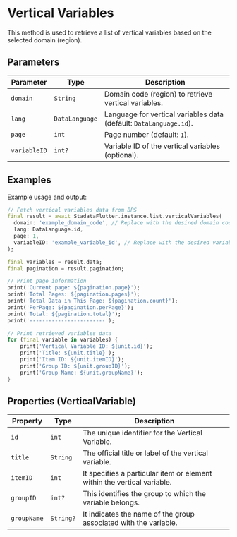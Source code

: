 # Vertical Variables

This method is used to retrieve a list of vertical variables based on the selected domain (region).

## Parameters

| Parameter    | Type           | Description                                                        |
| ------------ | -------------- | ------------------------------------------------------------------ |
| `domain`     | `String`       | Domain code (region) to retrieve vertical variables.               |
| `lang`       | `DataLanguage` | Language for vertical variables data (default: `DataLanguage.id`). |
| `page`       | `int`          | Page number (default: `1`).                                        |
| `variableID` | `int?`         | Variable ID of the vertical variables (optional).                  |

## Examples

Example usage and output:

```dart
// Fetch vertical variables data from BPS
final result = await StadataFlutter.instance.list.verticalVariables(
  domain: 'example_domain_code', // Replace with the desired domain code
  lang: DataLanguage.id,
  page: 1,
  variableID: 'example_variable_id', // Replace with the desired variable ID or null
);

final variables = result.data;
final pagination = result.pagination;

// Print page information
print('Current page: ${pagination.page}');
print('Total Pages: ${pagination.pages}');
print('Total Data in This Page: ${pagination.count}');
print('PerPage: ${pagination.perPage}');
print('Total: ${pagination.total}');
print('------------------------');

// Print retrieved variables data
for (final variable in variables) {
    print('Vertical Variable ID: ${unit.id}');
    print('Title: ${unit.title}');
    print('Item ID: ${unit.itemID}');
    print('Group ID: ${unit.groupID}');
    print('Group Name: ${unit.groupName}');
}
```

## Properties (VerticalVariable)

| Property    | Type      | Description                                                             |
| ----------- | --------- | ----------------------------------------------------------------------- |
| `id`        | `int`     | The unique identifier for the Vertical Variable.                        |
| `title`     | `String`  | The official title or label of the vertical variable.                   |
| `itemID`    | `int`     | It specifies a particular item or element within the vertical variable. |
| `groupID`   | `int?`    | This identifies the group to which the variable belongs.                |
| `groupName` | `String?` | It indicates the name of the group associated with the variable.        |
